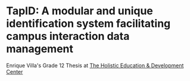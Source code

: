 # TapID: A modular and unique identification system facilitating campus interaction data management
Enrique Villa's Grade 12 Thesis at [The Holistic Education & Development Center](https://hedcen.education)
